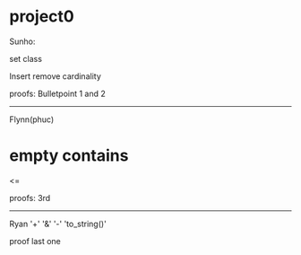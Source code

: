 # project0

Sunho: 

set class

Insert
remove
cardinality

proofs:
Bulletpoint 1 and 2

---

Flynn(phuc)

empty
contains
==
<=

proofs:
3rd

---

Ryan
'+'
'&'
'-'
'to_string()'

proof last one

